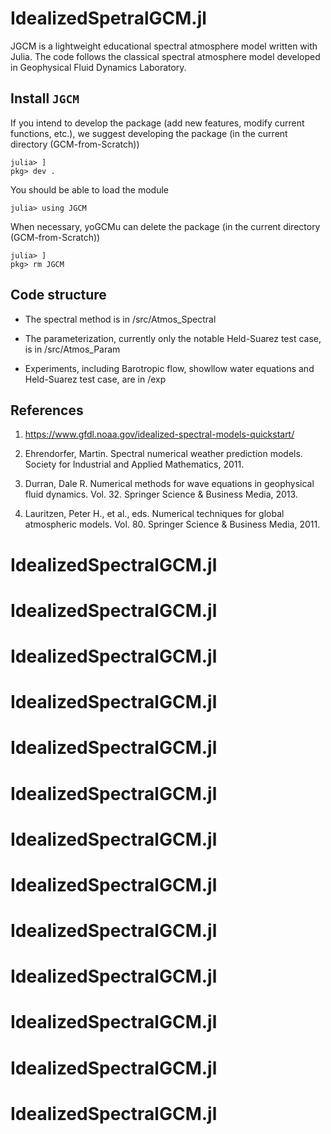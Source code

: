 # IdealizedSpetralGCM.jl
JGCM is a lightweight educational spectral atmosphere model written with Julia. 
The code follows the classical spectral atmosphere model developed in Geophysical Fluid Dynamics Laboratory.

## Install `JGCM`
If you intend to develop the package (add new features, modify current functions, etc.), we suggest developing the package (in the current directory (GCM-from-Scratch))
```
julia> ]
pkg> dev .
```

You should be able to load the module 
```
julia> using JGCM
```

When necessary, yoGCMu can delete the package (in the current directory (GCM-from-Scratch))
```
julia> ]
pkg> rm JGCM
```

## Code structure
* The spectral method is in /src/Atmos_Spectral

* The parameterization, currently only the notable Held-Suarez test case, is in /src/Atmos_Param
  
* Experiments, including Barotropic flow, showllow water equations and Held-Suarez test case, are in /exp

## References
1. https://www.gfdl.noaa.gov/idealized-spectral-models-quickstart/
   
2. Ehrendorfer, Martin. Spectral numerical weather prediction models. Society for Industrial and Applied Mathematics, 2011. 
   
3. Durran, Dale R. Numerical methods for wave equations in geophysical fluid dynamics. Vol. 32. Springer Science & Business Media, 2013.
   
4. Lauritzen, Peter H., et al., eds. Numerical techniques for global atmospheric models. Vol. 80. Springer Science & Business Media, 2011.



# IdealizedSpectralGCM.jl
# IdealizedSpectralGCM.jl
# IdealizedSpectralGCM.jl
# IdealizedSpectralGCM.jl
# IdealizedSpectralGCM.jl
# IdealizedSpectralGCM.jl
# IdealizedSpectralGCM.jl
# IdealizedSpectralGCM.jl
# IdealizedSpectralGCM.jl
# IdealizedSpectralGCM.jl
# IdealizedSpectralGCM.jl
# IdealizedSpectralGCM.jl
# IdealizedSpectralGCM.jl
